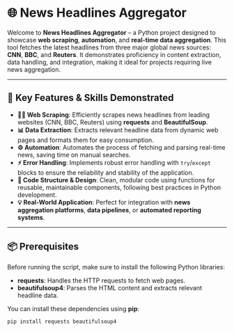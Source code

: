 # 🌐 News Headlines Aggregator

Welcome to **News Headlines Aggregator** – a Python project designed to showcase **web scraping**, **automation**, and **real-time data aggregation**. 
This tool fetches the latest headlines from three major global news sources: **CNN**, **BBC**, and **Reuters**.
It demonstrates proficiency in content extraction, data handling, and integration, making it ideal for projects requiring live news aggregation.

---

## 🔑 Key Features & Skills Demonstrated

- **🕵️‍♂️ Web Scraping**: Efficiently scrapes news headlines from leading websites (CNN, BBC, Reuters) using **requests** and **BeautifulSoup**.
- **📊 Data Extraction**: Extracts relevant headline data from dynamic web pages and formats them for easy consumption.
- **⚙️ Automation**: Automates the process of fetching and parsing real-time news, saving time on manual searches.
- **⚡ Error Handling**: Implements robust error handling with `try`/`except` blocks to ensure the reliability and stability of the application.
- **🔄 Code Structure & Design**: Clean, modular code using functions for reusable, maintainable components, following best practices in Python development.
- **💡 Real-World Application**: Perfect for integration with **news aggregation platforms**, **data pipelines**, or **automated reporting systems**.

---

## 📦 Prerequisites

Before running the script, make sure to install the following Python libraries:

- **requests**: Handles the HTTP requests to fetch web pages.
- **beautifulsoup4**: Parses the HTML content and extracts relevant headline data.

You can install these dependencies using **pip**:

```bash
pip install requests beautifulsoup4
